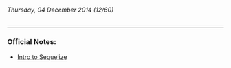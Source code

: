 ###### Thursday, 04 December 2014 (12/60)
---
### Official Notes:
- [Intro to Sequelize](https://github.com/paul-howard-ga/00-class-notes/tree/master/week_03_intro_to_web_apps/day_04_more_sql/dawn_sequelize)
